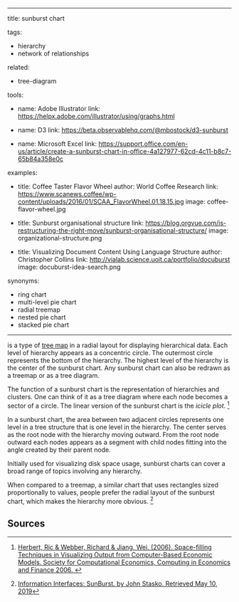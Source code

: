 
---
title:  sunburst chart

tags:
- hierarchy
- network of relationships

related:
  - tree-diagram

tools:
  - name:   Adobe Illustrator
    link:   https://helpx.adobe.com/illustrator/using/graphs.html
    
  - name:   D3
    link:   https://beta.observablehq.com/@mbostock/d3-sunburst

  - name:   Microsoft Excel
    link:   https://support.office.com/en-us/article/create-a-sunburst-chart-in-office-4a127977-62cd-4c11-b8c7-65b84a358e0c

examples:
  - title:  Coffee Taster Flavor Wheel
    author:  World Coffee Research
    link:  https://www.scanews.coffee/wp-content/uploads/2016/01/SCAA_FlavorWheel.01.18.15.jpg
    image:  coffee-flavor-wheel.jpg

  - title: Sunburst organisational structure
    link:  https://blog.orgvue.com/is-restructuring-the-right-move/sunburst-organisational-structure/
    image:  organizational-structure.png

  - title:  Visualizing Document Content Using Language Structure
    author:  Christopher Collins
    link:  http://vialab.science.uoit.ca/portfolio/docuburst
    image:  docuburst-idea-search.png

synonyms:
  - ring chart
  - multi-level pie chart
  - radial treemap
  - nested pie chart
  - stacked pie chart
  
---

is a type of [tree map](/tree-map) in a radial layout for displaying hierarchical data. Each level of hierarchy appears as a concentric circle. The outermost circle represents the bottom of the hierarchy. The highest level of the hierarchy is the center of the sunburst chart. Any sunburst chart can also be redrawn as a treemap or as a tree diagram.


<!--more-->
The function of a sunburst chart is the representation of hierarchies and clusters. One can think of it as a tree diagram where each node becomes a sector of a circle. The linear version of the sunburst chart is the *icicle plot*. [^herbert]

 In a sunburst chart, the area between two adjacent circles represents one level in a tree structure that is one level in the hierarchy. The center serves as the root node with the hierarchy moving outward. From the root node outward each nodes appears as a segment with child nodes fitting into the angle created by their parent node.
 
Initially used for visualizing disk space usage, sunburst charts can cover a broad range of topics involving any hierarchy.
 
 When compared to a treemap, a similar chart that uses rectangles sized proportionally to values, people prefer the radial layout of the sunburst chart, which makes the hierarchy more obvious. [^stasko]

## Sources
[^herbert]: [Herbert, Ric & Webber, Richard & Jiang, Wei. (2006). Space-filling Techniques in Visualizing Output from Computer-Based Economic Models. Society for Computational Economics, Computing in Economics and Finance 2006. ](https://www.academia.edu/25926410/Space-filling_Techniques_in_Visualizing_Output_from_Computer_Based_Economic_Models)
[^stasko]: [Information Interfaces: SunBurst. by John Stasko. Retrieved May 10, 2019](https://www.cc.gatech.edu/gvu/ii/sunburst/)
